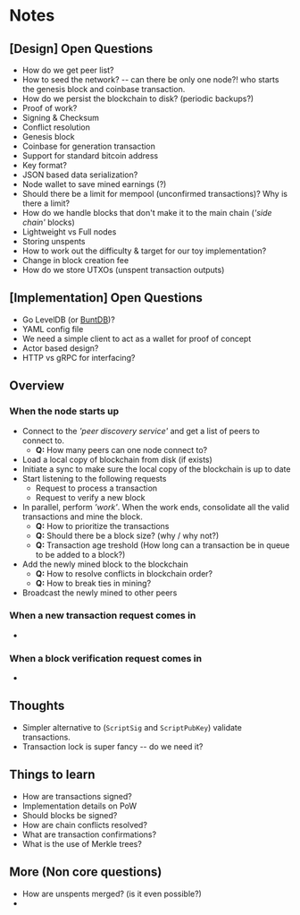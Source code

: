 # Notes

## [Design] Open Questions

- How do we get peer list?
- How to seed the network? -- can there be only one node?! who starts the genesis block and coinbase transaction.
- How do we persist the blockchain to disk? (periodic backups?)
- Proof of work?
- Signing & Checksum
- Conflict resolution
- Genesis block
- Coinbase for generation transaction
- Support for standard bitcoin address
- Key format?
- JSON based data serialization?
- Node wallet to save mined earnings (?)
- Should there be a limit for mempool (unconfirmed transactions)? Why is there a limit?
- How do we handle blocks that don't make it to the main chain (_'side chain'_ blocks)
- Lightweight vs Full nodes
- Storing unspents
- How to work out the difficulty & target for our toy implementation?
- Change in block creation fee
- How do we store UTXOs (unspent transaction outputs)

## [Implementation] Open Questions

- Go LevelDB (or [BuntDB](https://github.com/tidwall/buntdb))?
- YAML config file
- We need a simple client to act as a wallet for proof of concept
- Actor based design?
- HTTP vs gRPC for interfacing?

## Overview

### When the node starts up

- Connect to the _'peer discovery service'_ and get a list of peers to connect to.
    - __Q:__ How many peers can one node connect to?
- Load a local copy of blockchain from disk (if exists)
- Initiate a sync to make sure the local copy of the blockchain is up to date
- Start listening to the following requests
    - Request to process a transaction
    - Request to verify a new block
- In parallel, perform _'work'_. When the work ends, consolidate all the valid transactions and mine the block.
    - __Q:__ How to prioritize the transactions
    - __Q:__ Should there be a block size? (why / why not?)
    - __Q:__ Transaction age treshold (How long can a transaction be in queue to be added to a block?)
- Add the newly mined block to the blockchain
    - __Q:__ How to resolve conflicts in blockchain order?
    - __Q:__ How to break ties in mining?
- Broadcast the newly mined to other peers

### When a new transaction request comes in

-

### When a block verification request comes in

-

## Thoughts

- Simpler alternative to (`ScriptSig` and `ScriptPubKey`) validate transactions.
- Transaction lock is super fancy -- do we need it?


## Things to learn

- How are transactions signed?
- Implementation details on PoW
- Should blocks be signed?
- How are chain conflicts resolved?
- What are transaction confirmations?
- What is the use of Merkle trees?


## More (Non core questions)

- How are unspents merged? (is it even possible?)
-